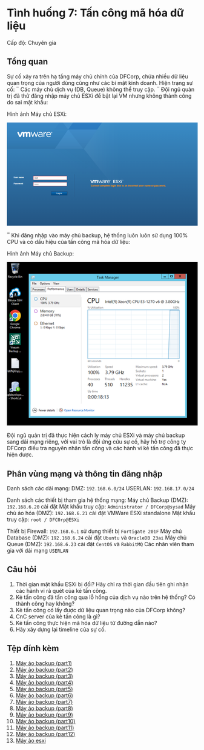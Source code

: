 # Tình huống 7: Tấn công mã hóa dữ liệu

Cấp độ: Chuyên gia

## Tổng quan

Sự cố xảy ra trên hạ tầng máy chủ chính của DFCorp, chứa nhiều dữ liệu quan trọng của người dùng cũng như các bí mật kinh doanh. Hiện trạng sự cố:
‾	Các máy chủ dịch vụ (DB, Queue) không thể truy cập.
‾	Đội ngũ quản trị đã thử đăng nhập máy chủ ESXi để bật lại VM nhưng không thành công do sai mật khẩu:

Hình ảnh Máy chủ ESXi:

![ESXi Screenshot](images/esxi.png)
 
‾	Khi đăng nhập vào máy chủ backup, hệ thống luôn luôn sử dụng 100% CPU và có dấu hiệu của tấn công mã hóa dữ liệu:

Hình ảnh Máy chủ Backup:

![Backup Screenshot](images/backup.png)
 
Đội ngũ quản trị đã thực hiện cách ly máy chủ ESXi và máy chủ backup sang dải mạng riêng, với vai trò là đội ứng cứu sự cố, hãy hỗ trợ công ty DFCorp điều tra nguyên nhân tấn công và các hành vi kẻ tấn công đã thực hiện được.

## Phân vùng mạng và thông tin đăng nhập

Danh sách các dải mạng:
DMZ: `192.168.6.0/24`
USERLAN: `192.168.17.0/24`

Danh sách các thiết bị tham gia hệ thống mạng:
Máy chủ Backup (DMZ): `192.168.6.20` cài đặt 
Mật khẩu truy cập: `Administrator / DFCorp@sysad`
Máy chủ ảo hóa (DMZ): `192.168.6.21` cài đặt VMWare ESXi standalone
Mật khẩu truy cập: `root / DFC0rp@ESXi`

Thiết bị Firewall: `192.168.6.1` sử dụng thiết bị `Fortigate 201F`
Máy chủ Database (DMZ): `192.168.6.24` cài đặt `Ubuntu` và `OracleDB 23ai`
Máy chủ Queue (DMZ): `192.168.6.23` cài đặt `CentOS` và `RabbitMQ`
Các nhân viên tham gia với dải mạng `USERLAN`

## Câu hỏi

1. Thời gian mật khẩu ESXi bị đổi? Hãy chỉ ra thời gian đầu tiên ghi nhận các hành vi rà quét của kẻ tấn công.
2. Kẻ tấn công đã tấn công qua lỗ hổng của dịch vụ nào trên hệ thống? Có thành công hay không?
3. Kẻ tấn công có lấy được dữ liệu quan trọng nào của DFCorp không?
4. CnC server của kẻ tấn công là gì?
5. Kẻ tấn công thực hiện mã hóa dữ liệu từ đường dẫn nào?
6. Hãy xây dựng lại timeline của sự cố.

## Tệp đính kèm

1. [Máy ảo backup (part1)](https://github.com/VNCERT-CC/digital-forensics-lab/releases/download/challenge7/backup.zip.001)
2. [Máy ảo backup (part2)](https://github.com/VNCERT-CC/digital-forensics-lab/releases/download/challenge7/backup.zip.002)
3. [Máy ảo backup (part3)](https://github.com/VNCERT-CC/digital-forensics-lab/releases/download/challenge7/backup.zip.003)
4. [Máy ảo backup (part4)](https://github.com/VNCERT-CC/digital-forensics-lab/releases/download/challenge7/backup.zip.004)
5. [Máy ảo backup (part5)](https://github.com/VNCERT-CC/digital-forensics-lab/releases/download/challenge7/backup.zip.005)
6. [Máy ảo backup (part6)](https://github.com/VNCERT-CC/digital-forensics-lab/releases/download/challenge7/backup.zip.006)
7. [Máy ảo backup (part7)](https://github.com/VNCERT-CC/digital-forensics-lab/releases/download/challenge7/backup.zip.007)
8. [Máy ảo backup (part8)](https://github.com/VNCERT-CC/digital-forensics-lab/releases/download/challenge7/backup.zip.008)
9. [Máy ảo backup (part9)](https://github.com/VNCERT-CC/digital-forensics-lab/releases/download/challenge7/backup.zip.009)
10. [Máy ảo backup (part10)](https://github.com/VNCERT-CC/digital-forensics-lab/releases/download/challenge7/backup.zip.010)
11. [Máy ảo backup (part11)](https://github.com/VNCERT-CC/digital-forensics-lab/releases/download/challenge7/backup.zip.011)
12. [Máy ảo backup (part12)](https://github.com/VNCERT-CC/digital-forensics-lab/releases/download/challenge7/backup.zip.012)
13. [Máy ảo esxi](https://github.com/VNCERT-CC/digital-forensics-lab/releases/download/challenge7/Esxi.zip)